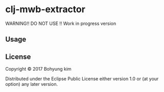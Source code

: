 # clj-mwb-extractor

WARNING!! DO NOT USE !! 
Work in progress version 

## Usage


## License

Copyright © 2017 Bohyung kim

Distributed under the Eclipse Public License either version 1.0 or (at
your option) any later version.
